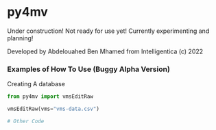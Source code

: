 # py4mv

Under construction! Not ready for use yet! Currently experimenting and planning!

Developed by Abdelouahed Ben Mhamed from Intelligentica (c) 2022

### Examples of How To Use (Buggy Alpha Version)

Creating A database

```python
from py4mv import vmsEditRaw

vmsEditRaw(vms="vms-data.csv")

# Other Code

```
